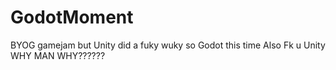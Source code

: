 # GodotMoment
BYOG gamejam but Unity did a fuky wuky so Godot this time Also Fk u Unity WHY MAN WHY??????
